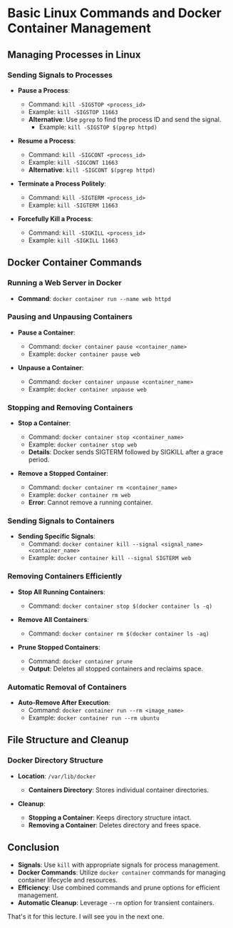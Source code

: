 # Basic Linux Commands and Docker Container Management

## Managing Processes in Linux
### Sending Signals to Processes
- **Pause a Process**: 
  - Command: `kill -SIGSTOP <process_id>`
  - Example: `kill -SIGSTOP 11663`
  - **Alternative**: Use `pgrep` to find the process ID and send the signal.
    - Example: `kill -SIGSTOP $(pgrep httpd)`

- **Resume a Process**:
  - Command: `kill -SIGCONT <process_id>`
  - Example: `kill -SIGCONT 11663`
  - **Alternative**: `kill -SIGCONT $(pgrep httpd)`

- **Terminate a Process Politely**:
  - Command: `kill -SIGTERM <process_id>`
  - Example: `kill -SIGTERM 11663`

- **Forcefully Kill a Process**:
  - Command: `kill -SIGKILL <process_id>`
  - Example: `kill -SIGKILL 11663`

## Docker Container Commands
### Running a Web Server in Docker
- **Command**: `docker container run --name web httpd`

### Pausing and Unpausing Containers
- **Pause a Container**:
  - Command: `docker container pause <container_name>`
  - Example: `docker container pause web`

- **Unpause a Container**:
  - Command: `docker container unpause <container_name>`
  - Example: `docker container unpause web`

### Stopping and Removing Containers
- **Stop a Container**:
  - Command: `docker container stop <container_name>`
  - Example: `docker container stop web`
  - **Details**: Docker sends SIGTERM followed by SIGKILL after a grace period.

- **Remove a Stopped Container**:
  - Command: `docker container rm <container_name>`
  - Example: `docker container rm web`
  - **Error**: Cannot remove a running container.

### Sending Signals to Containers
- **Sending Specific Signals**:
  - Command: `docker container kill --signal <signal_name> <container_name>`
  - Example: `docker container kill --signal SIGTERM web`

### Removing Containers Efficiently
- **Stop All Running Containers**:
  - Command: `docker container stop $(docker container ls -q)`

- **Remove All Containers**:
  - Command: `docker container rm $(docker container ls -aq)`

- **Prune Stopped Containers**:
  - Command: `docker container prune`
  - **Output**: Deletes all stopped containers and reclaims space.

### Automatic Removal of Containers
- **Auto-Remove After Execution**:
  - Command: `docker container run --rm <image_name>`
  - Example: `docker container run --rm ubuntu`

## File Structure and Cleanup
### Docker Directory Structure
- **Location**: `/var/lib/docker`
  - **Containers Directory**: Stores individual container directories.

- **Cleanup**:
  - **Stopping a Container**: Keeps directory structure intact.
  - **Removing a Container**: Deletes directory and frees space.

## Conclusion
- **Signals**: Use `kill` with appropriate signals for process management.
- **Docker Commands**: Utilize `docker container` commands for managing container lifecycle and resources.
- **Efficiency**: Use combined commands and prune options for efficient management.
- **Automatic Cleanup**: Leverage `--rm` option for transient containers.

That's it for this lecture. I will see you in the next one.
